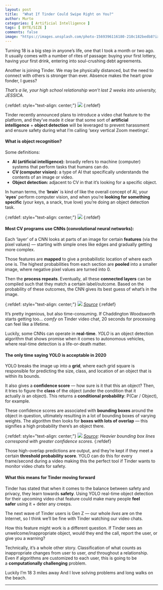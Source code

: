```yaml
---
layout: post
title:  "What If Tinder Could Swipe Right on You?"
author: Murto
categories: [ Artificial Intelligence ]
tags: [ BYTE/SIZE ]
comments: false
image: "https://images.unsplash.com/photo-1569396116180-210c182bedb8?ixlib=rb-1.2.1&auto=format&fit=crop&w=1049&q=80"
---
```


Turning 18 is a big step in anyone’s life, one that I took a month or two ago. It usually comes with a number of rites of passage: buying your first lottery, having your first drink, entering into soul-crushing debt agreements.

Another is joining Tinder. We may be physically distanced, but the need to connect with others is stronger than ever. Absence makes the heart grow fonder, I guess?

*That’s a lie, your high school relationship won’t last 2 weeks into university, JESSICA.*

{:refdef: style="text-align: center;"}
![](https://miro.medium.com/max/1283/0*eDxWToTJZtWpfBMV.png)
{:refdef}

Tinder recently announced plans to introduce a video chat feature to the platform, and they’ve made it clear that some sort of **artificial intelligence** + **object detection** will be leveraged to prevent harassment and ensure safety during what I’m calling ‘sexy vertical Zoom meetings’.

#### **What is object recognition?**

Some definitions:

- **AI (artificial intelligence):** broadly refers to machine (computer) systems that perform tasks that humans can do.
- **CV (computer vision):** a type of AI that specifically understands the contents of an image or video.
- **Object detection:** adjacent to CV in that it’s looking for a specific object.

In human terms, the ‘**brain**’ is kind of like the overall concept of AI, your ‘**eyes**’ perform computer vision, and when you’re **looking for something specific** (your keys, a snack, true love) you’re doing an object detection task.

{:refdef: style="text-align: center;"}
![](https://miro.medium.com/max/2000/1*rvsH0gGNBlsXOcHn6dkM5Q.png)
{:refdef}

#### **Most CV programs use CNNs (convolutional neural networks):**

Each ‘layer’ of a CNN looks at parts of an image for certain **features** (via the pixel values) — starting with simple ones like edges and gradually getting more complex.

Those features are **mapped** to give a probabilistic location of where each one is. The highest probabilities from each section are **pooled** into a smaller image, where negative pixel values are turned into 0.

Then the **process repeats**. Eventually, all these **connected layers** can be compiled such that they match a certain label/outcome. Based on the probability of these outcomes, the CNN gives its best guess of what’s in the image.

{:refdef: style="text-align: center;"}
![](https://miro.medium.com/max/1569/0*K7tDNaVGUY_xCZ2E.jpeg)
*[Source](https://towardsdatascience.com/a-comprehensive-guide-to-convolutional-neural-networks-the-eli5-way-3bd2b1164a53)*
{:refdef}

It’s pretty ingenious, but also time-consuming. If Chaddington Woodsworth starts getting too… *comfy* on Tinder video chat, 20 seconds for processing can feel like a lifetime.

Luckily, some CNNs can operate in **real-time**. *YOLO* is an object detection algorithm that shows promise when it comes to autonomous vehicles, where real-time detection is a life-or-death matter.

#### **The only time saying YOLO is acceptable in 2020**

YOLO breaks the image up into a **grid**, where each grid square is responsible for predicting the size, class, and location of an object that is within its bounds.

It also gives a **confidence score** — how sure is it that this an object? Then, it tries to figure the **class** of the object (under the condition that it actually *is* an object). This returns a **conditional probability**: P(Car / Object), for example.

These confidence scores are associated with **bounding boxes** around the object in question, ultimately resulting in a lot of bounding boxes of varying weights. The algorithm then looks for **boxes with lots of** **overlap** — this signifies a high probability there’s an object there.

{:refdef: style="text-align: center;"}
![](https://miro.medium.com/max/750/0*7Tdqyf1cY1I-_pjo.jpg)
*[Source](https://www.pyimagesearch.com/2018/11/12/yolo-object-detection-with-opencv/): Heavier bounding box lines correspond with greater confidence scores.*
{:refdef}

Those high-overlap predictions are output, and they’re kept if they meet a certain **threshold probability score**. YOLO can do this for every frame/second during a video making this the perfect tool if Tinder wants to monitor video chats for safety.

#### **What this means for Tinder moving forward**

Tinder has stated that when it comes to the balance between safety and privacy, they learn towards **safety**. Using YOLO real-time object detection for their upcoming video chat feature could make many people **feel safer** using it + deter any creeps.

The next wave of Tinder users is Gen Z — our whole *lives* are on the Internet, so I think we’ll be fine with Tinder watching our video chats.

How this feature might work is a different question. If Tinder sees an unwelcome/inappropriate object, would they end the call, report the user, or give you a warning?

Technically, it’s a whole other story. Classification of what counts as inappropriate changes from user to user, *and* throughout a relationship. Even if algorithms are customized to each user, this is going to be a **computationally challenging** problem.

Luckily I’m 18
3 miles away
And I love solving problems and long walks on the beach.

***
